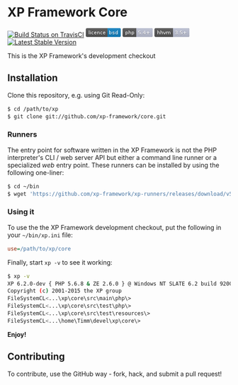 XP Framework Core
=================
[![Build Status on TravisCI](https://secure.travis-ci.org/xp-framework/core.png)](http://travis-ci.org/xp-framework/core)
[![BSD Licence](https://raw.githubusercontent.com/xp-framework/web/master/static/licence-bsd.png)](https://github.com/xp-framework/core/blob/master/LICENCE.md)
[![Required PHP 5.4+](https://raw.githubusercontent.com/xp-framework/web/master/static/php-5_4plus.png)](http://php.net/)
[![Required HHVM 3.5+](https://raw.githubusercontent.com/xp-framework/web/master/static/hhvm-3_5plus.png)](http://hhvm.com/)
[![Latest Stable Version](https://poser.pugx.org/xp-framework/core/version.png)](https://packagist.org/packages/xp-framework/core)

This is the XP Framework's development checkout

Installation
------------
Clone this repository, e.g. using Git Read-Only:

```sh
$ cd /path/to/xp
$ git clone git://github.com/xp-framework/core.git
```

### Runners
The entry point for software written in the XP Framework is not the PHP
interpreter's CLI / web server API but either a command line runner or
a specialized *web* entry point. These runners can be installed by using
the following one-liner:

```sh
$ cd ~/bin
$ wget 'https://github.com/xp-framework/xp-runners/releases/download/v5.2.3/setup' -O - | php
```

### Using it
To use the the XP Framework development checkout, put the following
in your `~/bin/xp.ini` file:

```ini
use=/path/to/xp/core
```

Finally, start `xp -v` to see it working:

```sh
$ xp -v
XP 6.2.0-dev { PHP 5.6.8 & ZE 2.6.0 } @ Windows NT SLATE 6.2 build 9200 (Windows 8) i586
Copyright (c) 2001-2015 the XP group
FileSystemCL<...\xp\core\src\main\php\>
FileSystemCL<...\xp\core\src\test\php\>
FileSystemCL<...\xp\core\src\test\resources\>
FileSystemCL<...\home\Timm\devel\xp\core\>
```

**Enjoy!**

Contributing
------------
To contribute, use the GitHub way - fork, hack, and submit a pull request!
